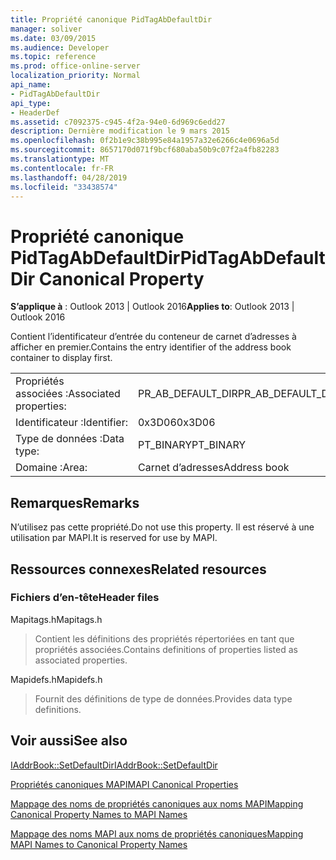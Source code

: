 ```yaml
---
title: Propriété canonique PidTagAbDefaultDir
manager: soliver
ms.date: 03/09/2015
ms.audience: Developer
ms.topic: reference
ms.prod: office-online-server
localization_priority: Normal
api_name:
- PidTagAbDefaultDir
api_type:
- HeaderDef
ms.assetid: c7092375-c945-4f2a-94e0-6d969c6edd27
description: Dernière modification le 9 mars 2015
ms.openlocfilehash: 0f2b1e9c38b995e84a1957a32e6266c4e0696a5d
ms.sourcegitcommit: 8657170d071f9bcf680aba50b9c07f2a4fb82283
ms.translationtype: MT
ms.contentlocale: fr-FR
ms.lasthandoff: 04/28/2019
ms.locfileid: "33438574"
---
```

# <a name="pidtagabdefaultdir-canonical-property"></a><span data-ttu-id="1ece2-103">Propriété canonique PidTagAbDefaultDir</span><span class="sxs-lookup"><span data-stu-id="1ece2-103">PidTagAbDefaultDir Canonical Property</span></span>

  
  
<span data-ttu-id="1ece2-104">**S’applique à** : Outlook 2013 | Outlook 2016</span><span class="sxs-lookup"><span data-stu-id="1ece2-104">**Applies to**: Outlook 2013 | Outlook 2016</span></span> 
  
<span data-ttu-id="1ece2-105">Contient l’identificateur d’entrée du conteneur de carnet d’adresses à afficher en premier.</span><span class="sxs-lookup"><span data-stu-id="1ece2-105">Contains the entry identifier of the address book container to display first.</span></span> 
  
|||
|:-----|:-----|
|<span data-ttu-id="1ece2-106">Propriétés associées :</span><span class="sxs-lookup"><span data-stu-id="1ece2-106">Associated properties:</span></span>  <br/> |<span data-ttu-id="1ece2-107">PR_AB_DEFAULT_DIR</span><span class="sxs-lookup"><span data-stu-id="1ece2-107">PR_AB_DEFAULT_DIR</span></span>  <br/> |
|<span data-ttu-id="1ece2-108">Identificateur :</span><span class="sxs-lookup"><span data-stu-id="1ece2-108">Identifier:</span></span>  <br/> |<span data-ttu-id="1ece2-109">0x3D06</span><span class="sxs-lookup"><span data-stu-id="1ece2-109">0x3D06</span></span>  <br/> |
|<span data-ttu-id="1ece2-110">Type de données :</span><span class="sxs-lookup"><span data-stu-id="1ece2-110">Data type:</span></span>  <br/> |<span data-ttu-id="1ece2-111">PT_BINARY</span><span class="sxs-lookup"><span data-stu-id="1ece2-111">PT_BINARY</span></span>  <br/> |
|<span data-ttu-id="1ece2-112">Domaine :</span><span class="sxs-lookup"><span data-stu-id="1ece2-112">Area:</span></span>  <br/> |<span data-ttu-id="1ece2-113">Carnet d’adresses</span><span class="sxs-lookup"><span data-stu-id="1ece2-113">Address book</span></span>  <br/> |
   
## <a name="remarks"></a><span data-ttu-id="1ece2-114">Remarques</span><span class="sxs-lookup"><span data-stu-id="1ece2-114">Remarks</span></span>

<span data-ttu-id="1ece2-115">N’utilisez pas cette propriété.</span><span class="sxs-lookup"><span data-stu-id="1ece2-115">Do not use this property.</span></span> <span data-ttu-id="1ece2-116">Il est réservé à une utilisation par MAPI.</span><span class="sxs-lookup"><span data-stu-id="1ece2-116">It is reserved for use by MAPI.</span></span>
  
## <a name="related-resources"></a><span data-ttu-id="1ece2-117">Ressources connexes</span><span class="sxs-lookup"><span data-stu-id="1ece2-117">Related resources</span></span>

### <a name="header-files"></a><span data-ttu-id="1ece2-118">Fichiers d’en-tête</span><span class="sxs-lookup"><span data-stu-id="1ece2-118">Header files</span></span>

<span data-ttu-id="1ece2-119">Mapitags.h</span><span class="sxs-lookup"><span data-stu-id="1ece2-119">Mapitags.h</span></span>
  
> <span data-ttu-id="1ece2-120">Contient les définitions des propriétés répertoriées en tant que propriétés associées.</span><span class="sxs-lookup"><span data-stu-id="1ece2-120">Contains definitions of properties listed as associated properties.</span></span>
    
<span data-ttu-id="1ece2-121">Mapidefs.h</span><span class="sxs-lookup"><span data-stu-id="1ece2-121">Mapidefs.h</span></span>
  
> <span data-ttu-id="1ece2-122">Fournit des définitions de type de données.</span><span class="sxs-lookup"><span data-stu-id="1ece2-122">Provides data type definitions.</span></span>
    
## <a name="see-also"></a><span data-ttu-id="1ece2-123">Voir aussi</span><span class="sxs-lookup"><span data-stu-id="1ece2-123">See also</span></span>



[<span data-ttu-id="1ece2-124">IAddrBook::SetDefaultDir</span><span class="sxs-lookup"><span data-stu-id="1ece2-124">IAddrBook::SetDefaultDir</span></span>](iaddrbook-setdefaultdir.md)


[<span data-ttu-id="1ece2-125">Propriétés canoniques MAPI</span><span class="sxs-lookup"><span data-stu-id="1ece2-125">MAPI Canonical Properties</span></span>](mapi-canonical-properties.md)
  
[<span data-ttu-id="1ece2-126">Mappage des noms de propriétés canoniques aux noms MAPI</span><span class="sxs-lookup"><span data-stu-id="1ece2-126">Mapping Canonical Property Names to MAPI Names</span></span>](mapping-canonical-property-names-to-mapi-names.md)
  
[<span data-ttu-id="1ece2-127">Mappage des noms MAPI aux noms de propriétés canoniques</span><span class="sxs-lookup"><span data-stu-id="1ece2-127">Mapping MAPI Names to Canonical Property Names</span></span>](mapping-mapi-names-to-canonical-property-names.md)

